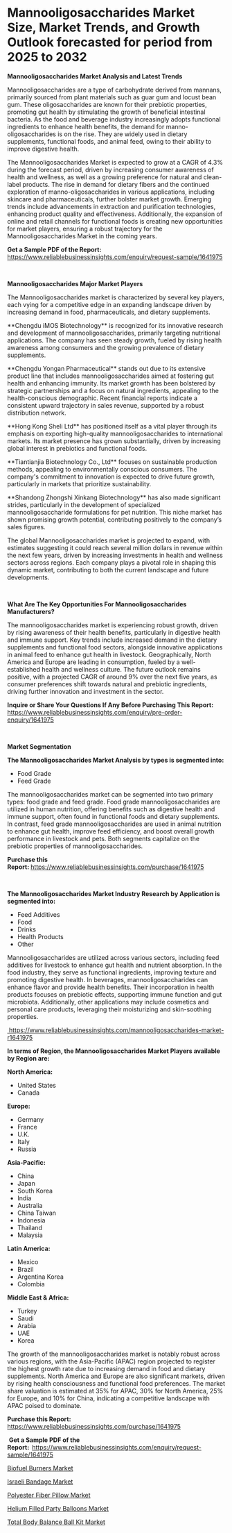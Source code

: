 <p><h1>Mannooligosaccharides Market Size, Market Trends, and Growth Outlook forecasted for period from 2025 to 2032</h1></p><p><strong>Mannooligosaccharides Market Analysis and Latest Trends</strong></p>
<p><p>Mannooligosaccharides are a type of carbohydrate derived from mannans, primarily sourced from plant materials such as guar gum and locust bean gum. These oligosaccharides are known for their prebiotic properties, promoting gut health by stimulating the growth of beneficial intestinal bacteria. As the food and beverage industry increasingly adopts functional ingredients to enhance health benefits, the demand for manno-oligosaccharides is on the rise. They are widely used in dietary supplements, functional foods, and animal feed, owing to their ability to improve digestive health.</p><p>The Mannooligosaccharides Market is expected to grow at a CAGR of 4.3% during the forecast period, driven by increasing consumer awareness of health and wellness, as well as a growing preference for natural and clean-label products. The rise in demand for dietary fibers and the continued exploration of manno-oligosaccharides in various applications, including skincare and pharmaceuticals, further bolster market growth. Emerging trends include advancements in extraction and purification technologies, enhancing product quality and effectiveness. Additionally, the expansion of online and retail channels for functional foods is creating new opportunities for market players, ensuring a robust trajectory for the Mannooligosaccharides Market in the coming years.</p></p>
<p><strong>Get a Sample PDF of the Report:&nbsp;</strong> <a href="https://www.reliablebusinessinsights.com/enquiry/request-sample/1641975?utm_campaign=100&utm_medium=2&utm_source=Github&utm_content=ia&utm_term=09022025&utm_id=mannooligosaccharides">https://www.reliablebusinessinsights.com/enquiry/request-sample/1641975</a></p>
<p>&nbsp;</p>
<p><strong>Mannooligosaccharides Major Market Players</strong></p>
<p><p>The Mannooligosaccharides market is characterized by several key players, each vying for a competitive edge in an expanding landscape driven by increasing demand in food, pharmaceuticals, and dietary supplements. </p><p>**Chengdu iMOS Biotechnology** is recognized for its innovative research and development of mannooligosaccharides, primarily targeting nutritional applications. The company has seen steady growth, fueled by rising health awareness among consumers and the growing prevalence of dietary supplements. </p><p>**Chengdu Yongan Pharmaceutical** stands out due to its extensive product line that includes mannooligosaccharides aimed at fostering gut health and enhancing immunity. Its market growth has been bolstered by strategic partnerships and a focus on natural ingredients, appealing to the health-conscious demographic. Recent financial reports indicate a consistent upward trajectory in sales revenue, supported by a robust distribution network.</p><p>**Hong Kong Sheli Ltd** has positioned itself as a vital player through its emphasis on exporting high-quality mannooligosaccharides to international markets. Its market presence has grown substantially, driven by increasing global interest in prebiotics and functional foods. </p><p>**Tiantianjia Biotechnology Co., Ltd** focuses on sustainable production methods, appealing to environmentally conscious consumers. The company's commitment to innovation is expected to drive future growth, particularly in markets that prioritize sustainability.</p><p>**Shandong Zhongshi Xinkang Biotechnology** has also made significant strides, particularly in the development of specialized mannooligosaccharide formulations for pet nutrition. This niche market has shown promising growth potential, contributing positively to the company’s sales figures.</p><p>The global Mannooligosaccharides market is projected to expand, with estimates suggesting it could reach several million dollars in revenue within the next few years, driven by increasing investments in health and wellness sectors across regions. Each company plays a pivotal role in shaping this dynamic market, contributing to both the current landscape and future developments.</p></p>
<p>&nbsp;</p>
<p><strong>What Are The Key Opportunities For Mannooligosaccharides Manufacturers?</strong></p>
<p><p>The mannooligosaccharides market is experiencing robust growth, driven by rising awareness of their health benefits, particularly in digestive health and immune support. Key trends include increased demand in the dietary supplements and functional food sectors, alongside innovative applications in animal feed to enhance gut health in livestock. Geographically, North America and Europe are leading in consumption, fueled by a well-established health and wellness culture. The future outlook remains positive, with a projected CAGR of around 9% over the next five years, as consumer preferences shift towards natural and prebiotic ingredients, driving further innovation and investment in the sector.</p></p>
<p><strong>Inquire or Share Your Questions If Any Before Purchasing This Report:</strong> <a href="https://www.reliablebusinessinsights.com/enquiry/pre-order-enquiry/1641975?utm_campaign=100&utm_medium=2&utm_source=Github&utm_content=ia&utm_term=09022025&utm_id=mannooligosaccharides">https://www.reliablebusinessinsights.com/enquiry/pre-order-enquiry/1641975</a></p>
<p>&nbsp;</p>
<p><strong>Market Segmentation</strong></p>
<p><strong>The Mannooligosaccharides Market Analysis by types is segmented into:</strong></p>
<p><ul><li>Food Grade</li><li>Feed Grade</li></ul></p>
<p><p>The mannooligosaccharides market can be segmented into two primary types: food grade and feed grade. Food grade mannooligosaccharides are utilized in human nutrition, offering benefits such as digestive health and immune support, often found in functional foods and dietary supplements. In contrast, feed grade mannooligosaccharides are used in animal nutrition to enhance gut health, improve feed efficiency, and boost overall growth performance in livestock and pets. Both segments capitalize on the prebiotic properties of mannooligosaccharides.</p></p>
<p><strong>Purchase this Report:&nbsp;</strong><a href="https://www.reliablebusinessinsights.com/purchase/1641975?utm_campaign=100&utm_medium=2&utm_source=Github&utm_content=ia&utm_term=09022025&utm_id=mannooligosaccharides">https://www.reliablebusinessinsights.com/purchase/1641975</a></p>
<p>&nbsp;</p>
<p><strong>The Mannooligosaccharides Market Industry Research by Application is segmented into:</strong></p>
<p><ul><li>Feed Additives</li><li>Food</li><li>Drinks</li><li>Health Products</li><li>Other</li></ul></p>
<p><p>Mannooligosaccharides are utilized across various sectors, including feed additives for livestock to enhance gut health and nutrient absorption. In the food industry, they serve as functional ingredients, improving texture and promoting digestive health. In beverages, mannooligosaccharides can enhance flavor and provide health benefits. Their incorporation in health products focuses on prebiotic effects, supporting immune function and gut microbiota. Additionally, other applications may include cosmetics and personal care products, leveraging their moisturizing and skin-soothing properties.</p></p>
<p><a href="https://www.reliablebusinessinsights.com/mannooligosaccharides-market-r1641975?utm_campaign=100&utm_medium=2&utm_source=Github&utm_content=ia&utm_term=09022025&utm_id=mannooligosaccharides">&nbsp;https://www.reliablebusinessinsights.com/mannooligosaccharides-market-r1641975</a></p>
<p><strong>In terms of Region, the Mannooligosaccharides Market Players available by Region are:</strong></p>
<p>
    <p> <strong> North America: </strong>
        <ul>
            <li>United States</li>
            <li>Canada</li>
        </ul>
        </p> 
    <p> <strong> Europe: </strong>
        <ul>
            <li>Germany</li>
            <li>France</li>
            <li>U.K.</li>
            <li>Italy</li>
            <li>Russia</li>
        </ul>
        </p> 
    <p> <strong> Asia-Pacific: </strong>
        <ul>
            <li>China</li>
            <li>Japan</li>
            <li>South Korea</li>
            <li>India</li>
            <li>Australia</li>
            <li>China Taiwan</li>
            <li>Indonesia</li>
            <li>Thailand</li>
            <li>Malaysia</li>
        </ul>
        </p> 
    <p> <strong> Latin America: </strong>
        <ul>
            <li>Mexico</li>
            <li>Brazil</li>
            <li>Argentina Korea</li>
            <li>Colombia</li>
        </ul>
        </p> 
    <p> <strong> Middle East & Africa: </strong>
        <ul>
            <li>Turkey</li>
            <li>Saudi</li>
            <li>Arabia</li>
            <li>UAE</li>
            <li>Korea</li>
        </ul>
    </p>
    </p>
<p><p>The growth of the mannooligosaccharides market is notably robust across various regions, with the Asia-Pacific (APAC) region projected to register the highest growth rate due to increasing demand in food and dietary supplements. North America and Europe are also significant markets, driven by rising health consciousness and functional food preferences. The market share valuation is estimated at 35% for APAC, 30% for North America, 25% for Europe, and 10% for China, indicating a competitive landscape with APAC poised to dominate.</p></p>
<p><strong>Purchase this Report: </strong><a href="https://www.reliablebusinessinsights.com/purchase/1641975?utm_campaign=100&utm_medium=2&utm_source=Github&utm_content=ia&utm_term=09022025&utm_id=mannooligosaccharides">https://www.reliablebusinessinsights.com/purchase/1641975</a></p>
<p>&nbsp;<strong>Get a Sample PDF of the Report:&nbsp;&nbsp;</strong><a href="https://www.reliablebusinessinsights.com/enquiry/request-sample/1641975?utm_campaign=100&utm_medium=2&utm_source=Github&utm_content=ia&utm_term=09022025&utm_id=mannooligosaccharides">https://www.reliablebusinessinsights.com/enquiry/request-sample/1641975</a></p>
<p><strong></strong></p>
<p><p><a href="https://github.com/ijffseandy/Market-Research-Report-List-1/blob/main/biofuel-burners-market.md?utm_campaign=100&utm_medium=2&utm_source=Github&utm_content=ia&utm_term=09022025&utm_id=mannooligosaccharides">Biofuel Burners Market</a></p><p><a href="https://github.com/sderolza/Market-Research-Report-List-1/blob/main/israeli-bandage-market.md?utm_campaign=100&utm_medium=2&utm_source=Github&utm_content=ia&utm_term=09022025&utm_id=mannooligosaccharides">Israeli Bandage Market</a></p><p><a href="https://github.com/giblydirani3/Market-Research-Report-List-1/blob/main/polyester-fiber-pillow-market.md?utm_campaign=100&utm_medium=2&utm_source=Github&utm_content=ia&utm_term=09022025&utm_id=mannooligosaccharides">Polyester Fiber Pillow Market</a></p><p><a href="https://github.com/voigttyagi/Market-Research-Report-List-1/blob/main/helium-filled-party-balloons-market.md?utm_campaign=100&utm_medium=2&utm_source=Github&utm_content=ia&utm_term=09022025&utm_id=mannooligosaccharides">Helium Filled Party Balloons Market</a></p><p><a href="https://github.com/daphnyvashdi/Market-Research-Report-List-1/blob/main/total-body-balance-ball-kit-market.md?utm_campaign=100&utm_medium=2&utm_source=Github&utm_content=ia&utm_term=09022025&utm_id=mannooligosaccharides">Total Body Balance Ball Kit Market</a></p></p>